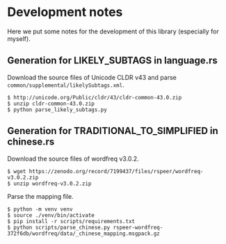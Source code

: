 # Development notes

Here we put some notes for the development of this library (especially for myself).

## Generation for LIKELY_SUBTAGS in language.rs

Download the source files of Unicode CLDR v43 and parse `common/supplemental/likelySubtags.xml`.

```
$ http://unicode.org/Public/cldr/43/cldr-common-43.0.zip
$ unzip cldr-common-43.0.zip
$ python parse_likely_subtags.py
```

## Generation for TRADITIONAL_TO_SIMPLIFIED in chinese.rs

Download the source files of wordfreq v3.0.2.

```shell
$ wget https://zenodo.org/record/7199437/files/rspeer/wordfreq-v3.0.2.zip
$ unzip wordfreq-v3.0.2.zip
```

Parse the mapping file.

```shell
$ python -m venv venv
$ source ./venv/bin/activate
$ pip install -r scripts/requirements.txt
$ python scripts/parse_chinese.py rspeer-wordfreq-372f6db/wordfreq/data/_chinese_mapping.msgpack.gz
```
